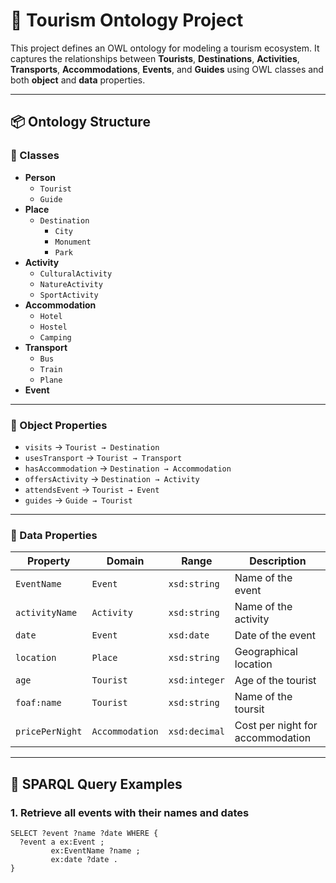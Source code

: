 # 🧳 Tourism Ontology Project

This project defines an OWL ontology for modeling a tourism ecosystem. It captures the relationships between **Tourists**, **Destinations**, **Activities**, **Transports**, **Accommodations**, **Events**, and **Guides** using OWL classes and both **object** and **data** properties.

---

## 📦 Ontology Structure

### 🧍 Classes
- **Person**
  - `Tourist`
  - `Guide`
- **Place**
  - `Destination`
    - `City`
    - `Monument`
    - `Park`
- **Activity**
  - `CulturalActivity`
  - `NatureActivity`
  - `SportActivity`
- **Accommodation**
  - `Hotel`
  - `Hostel`
  - `Camping`
- **Transport**
  - `Bus`
  - `Train`
  - `Plane`
- **Event**

---

### 🔗 Object Properties
- `visits` → `Tourist → Destination`
- `usesTransport` → `Tourist → Transport`
- `hasAccommodation` → `Destination → Accommodation`
- `offersActivity` → `Destination → Activity`
- `attendsEvent` → `Tourist → Event`
- `guides` → `Guide → Tourist`

---

### 📐 Data Properties

| Property         | Domain             | Range        | Description                     |
|------------------|--------------------|--------------|---------------------------------|
| `EventName`      | `Event`            | `xsd:string` | Name of the event               |
| `activityName`   | `Activity`         | `xsd:string` | Name of the activity            |
| `date`           | `Event`            | `xsd:date`   | Date of the event               |
| `location`       | `Place`            | `xsd:string` | Geographical location           |
| `age`            | `Tourist`          | `xsd:integer`| Age of the tourist              |
| `foaf:name`      | `Tourist`          | `xsd:string` | Name of the toursit             |
| `pricePerNight`  | `Accommodation`    | `xsd:decimal`| Cost per night for accommodation|

---

## 🧪 SPARQL Query Examples

### 1. Retrieve all events with their names and dates
```sparql
SELECT ?event ?name ?date WHERE {
  ?event a ex:Event ;
         ex:EventName ?name ;
         ex:date ?date .
}
